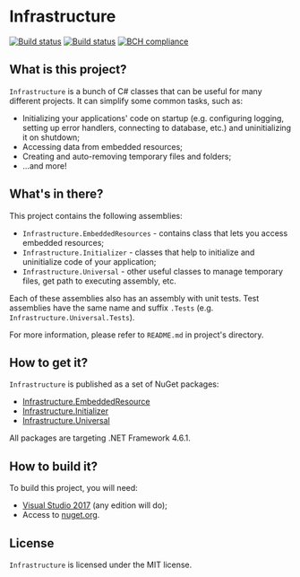 # Infrastructure
[![Build status](https://ci.appveyor.com/api/projects/status/y04xvpyugwc2wkbc/branch/master?svg=true)](https://ci.appveyor.com/project/VitalyTartynov/infrastructure/branch/master) [![Build status](https://ci.appveyor.com/api/projects/status/y04xvpyugwc2wkbc/branch/develop?svg=true)](https://ci.appveyor.com/project/VitalyTartynov/infrastructure/branch/develop) [![BCH compliance](https://bettercodehub.com/edge/badge/VitalyTartynov/Infrastructure?branch=develop)](https://bettercodehub.com/)

## What is this project?
`Infrastructure` is a bunch of C# classes that can be useful for many different projects. It can simplify some common tasks, such as:
- Initializing your applications' code on startup (e.g. configuring logging, setting up error handlers, connecting to database, etc.) and uninitializing it on shutdown;
- Accessing data from embedded resources;
- Creating and auto-removing temporary files and folders;
- ...and more!

## What's in there?
This project contains the following assemblies:
- `Infrastructure.EmbeddedResources` - contains class that lets you access embedded resources;
- `Infrastructure.Initializer` - classes that help to initialize and uninitialize code of your application;
- `Infrastructure.Universal` - other useful classes to manage temporary files, get path to executing assembly, etc.

Each of these assemblies also has an assembly with unit tests. Test assemblies have the same name and suffix `.Tests` (e.g. `Infrastructure.Universal.Tests`).

For more information, please refer to `README.md` in project's directory.

## How to get it?
`Infrastructure` is published as a set of NuGet packages:
- [Infrastructure.EmbeddedResource](https://www.nuget.org/packages/Infrastructure.EmbeddedResources/)
- [Infrastructure.Initializer](https://www.nuget.org/packages/Infrastructure.Initializer/)
- [Infrastructure.Universal](https://www.nuget.org/packages/Infrastructure.Universal/)

All packages are targeting .NET Framework 4.6.1.

## How to build it?
To build this project, you will need:
- [Visual Studio 2017](https://visualstudio.microsoft.com/downloads/) (any edition will do);
- Access to [nuget.org](http://nuget.org).

## License
`Infrastructure` is licensed under the MIT license.